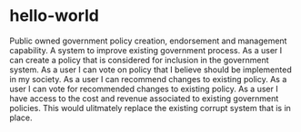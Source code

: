 # hello-world
Public owned government policy creation, endorsement and management capability.  A system to improve existing government process.  As a user I can create a policy that is considered for inclusion in the government system.  As a user I can vote on policy that I believe should be implemented in my society.  As a user I can recommend changes to existing policy.  As a user I can vote for recommended changes to existing policy.  As a user I have access to the cost and revenue associated to existing government policies.
This would ulitmately replace the existing corrupt system that is in place.
